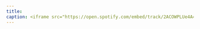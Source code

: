 ```yaml
---
title: 
caption: <iframe src="https://open.spotify.com/embed/track/2ACOWPLUe4A4KuQ5ioD2od" width="100%" height="80" frameBorder="0" allowtransparency="true" allow="encrypted-media"></iframe>
---
```

